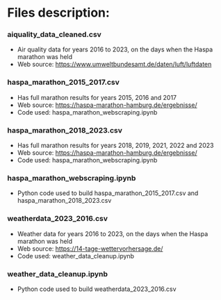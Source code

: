 # Files description:
### aiquality_data_cleaned.csv
- Air quality data for years 2016 to 2023, on the days when the Haspa marathon was held
- Web source: https://www.umweltbundesamt.de/daten/luft/luftdaten
  
### haspa_marathon_2015_2017.csv
- Has full marathon results for years 2015, 2016 and 2017
- Web source: https://haspa-marathon-hamburg.de/ergebnisse/
- Code used: haspa_marathon_webscraping.ipynb
  
### haspa_marathon_2018_2023.csv
- Has full marathon results for years 2018, 2019, 2021, 2022 and 2023
- Web source: https://haspa-marathon-hamburg.de/ergebnisse/
- Code used: haspa_marathon_webscraping.ipynb

### haspa_marathon_webscraping.ipynb
- Python code used to build haspa_marathon_2015_2017.csv and haspa_marathon_2018_2023.csv

### weatherdata_2023_2016.csv
- Weather data for years 2016 to 2023, on the days when the Haspa marathon was held
- Web source: https://14-tage-wettervorhersage.de/
- Code used: weather_data_cleanup.ipynb

### weather_data_cleanup.ipynb
- Python code used to build weatherdata_2023_2016.csv
